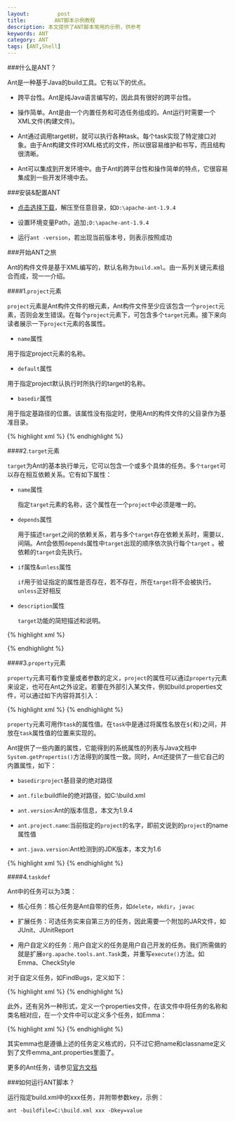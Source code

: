 ```yaml
---
layout:         post
title:         ANT脚本示例教程
description: 本文提供了ANT脚本常用的示例，供参考
keywords: ANT
category: ANT
tags: [ANT,Shell]
---
```


###什么是ANT？

Ant是一种基于Java的build工具。它有以下的优点。

* 跨平台性。Ant是纯Java语言编写的，因此具有很好的跨平台性。

* 操作简单。Ant是由一个内置任务和可选任务组成的。Ant运行时需要一个XML文件(构建文件)。

* Ant通过调用target树，就可以执行各种task。每个task实现了特定接口对象。由于Ant构建文件时XML格式的文件，所以很容易维护和书写，而且结构很清晰。

* Ant可以集成到开发环境中。由于Ant的跨平台性和操作简单的特点，它很容易集成到一些开发环境中去。

<!-- more -->

###安装&配置ANT

* [点击选择下载](http://archive.apache.org/dist/ant/binaries/)，解压至任意目录，如`D:\apache-ant-1.9.4`

* 设置环境变量Path，追加`;D:\apache-ant-1.9.4`

* 运行`ant -version`，若出现当前版本号，则表示按照成功

###开始ANT之旅

Ant的构件文件是基于XML编写的，默认名称为`build.xml`。由一系列关键元素组合而成，现一一介绍。

####1.`project`元素

`project`元素是Ant构件文件的根元素，Ant构件文件至少应该包含一个`project`元素，否则会发生错误。在每个`project`元素下，可包含多个`target`元素。接下来向读者展示一下`project`元素的各属性。

* `name`属性

用于指定project元素的名称。

* `default`属性

用于指定project默认执行时所执行的target的名称。

* `basedir`属性

用于指定基路径的位置。该属性没有指定时，使用Ant的构件文件的父目录作为基准目录。

{% highlight xml %}
<project name="MyDemo" default="build" basedir=".">
</project>
{% endhighlight %}


####2.`target`元素

`target`为Ant的基本执行单元，它可以包含一个或多个具体的任务。多`个target`可以存在相互依赖关系。它有如下属性：

* `name`属性

    指定`target`元素的名称，这个属性在一个`project`中必须是唯一的。

* `depends`属性

    用于描述`target`之间的依赖关系，若与多个`target`存在依赖关系时，需要以`,`间隔。Ant会依照`depends`属性中`target`出现的顺序依次执行每个`target` 。被依赖的`target`会先执行。

* `if`属性&`unless`属性

    `if`用于验证指定的属性是否存在，若不存在，所在`target`将不会被执行。`unless`正好相反

* `description`属性

    `target`功能的简短描述和说明。

{% highlight xml %}
<target name="clean" if="${build.dir}" description="delete the temp directory">
		<delete dir="${build.dir}" />
	</target>

<target name="prepare" depends="clean">
	<mkdir dir="${build.dir}" />
</target>
{% endhighlight %}

####3.`property`元素

`property`元素可看作变量或者参数的定义，`project`的属性可以通过`property`元素来设定，也可在Ant之外设定。若要在外部引入某文件，例如build.properties文件，可以通过如下内容将其引入：

{% highlight xml %}
<property file="build.properties"/>
{% endhighlight %}

`property`元素可用作`task`的属性值。在`task`中是通过将属性名放在`${`和`}`之间，并放在`task`属性值的位置来实现的。

 Ant提供了一些内置的属性，它能得到的系统属性的列表与Java文档中`System.getPropertis()`方法得到的属性一致。同时，Ant还提供了一些它自己的内置属性，如下：

* `basedir`:`project`基目录的绝对路径 

* `ant.file`:buildfile的绝对路径，如C:\build.xml

* `ant.version`:Ant的版本信息，本文为1.9.4

* `ant.project.name`:当前指定的`project`的名字，即前文说到的`project`的name属性值

* `ant.java.version`:Ant检测到的JDK版本，本文为1.6

{% highlight xml %}
<property  name ="name"  value ="cyj"/>
{% endhighlight %}

####4.`taskdef`

Ant中的任务可以为3类：

* 核心任务：核心任务是Ant自带的任务，如`delete`，`mkdir`，`javac`

* 扩展任务：可选任务实来自第三方的任务，因此需要一个附加的JAR文件，如JUnit、JUnitReport

* 用户自定义的任务：用户自定义的任务是用户自己开发的任务。我们所需做的就是扩展`org.apache.tools.ant.Task`类，并重写`execute()`方法。如Emma、CheckStyle

对于自定义任务，如FindBugs，定义如下：

{% highlight xml %}
<taskdef name="findbugs" classname="edu.umd.cs.findbugs.anttask.FindBugsTask" classpathref="jar.classpath" />
{% endhighlight %}

此外，还有另外一种形式，定义一个properties文件，在该文件中将任务的名称和类名相对应，在一个文件中可以定义多个任务，如Emma：

{% highlight xml %}
<taskdef resource="emma_ant.properties" classpathref="jar.classpath" />
{% endhighlight %}

其实emma也是遵循上述的任务定义格式的，只不过它把name和classname定义到了文件emma_ant.properties里面了。

更多的Ant任务，请参见[官方文档](http://ant.apache.org/manual/index.html)

###如何运行ANT脚本？

运行指定build.xml中的xxx任务，并附带参数key，示例：

`ant -buildfile=C:\build.xml xxx -Dkey=value`
